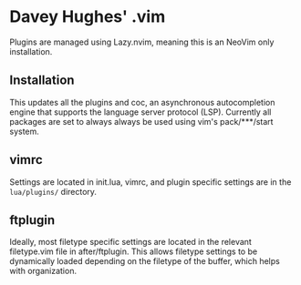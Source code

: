 # Davey Hughes' .vim

Plugins are managed using Lazy.nvim, meaning this is an NeoVim only
installation.

## Installation
This updates all the plugins and coc, an asynchronous autocompletion engine
that supports the language server protocol (LSP). Currently all packages are
set to always always be used using vim's pack/\*\*\*/start system.

## vimrc
Settings are located in init.lua, vimrc, and plugin specific settings are in
the `lua/plugins/` directory.

## ftplugin
Ideally, most filetype specific settings are located in the relevant
filetype.vim file in after/ftplugin. This allows filetype settings to be
dynamically loaded depending on the filetype of the buffer, which helps with
organization.
